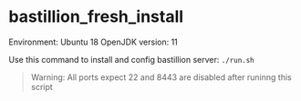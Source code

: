# bastillion_fresh_install

Environment: Ubuntu 18
OpenJDK version: 11

Use this command to install and config bastillion server: `./run.sh`

> Warning: All ports expect 22 and 8443 are disabled after runinng this script
